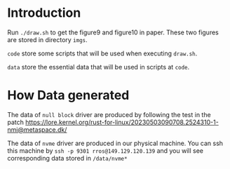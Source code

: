 # Introduction

Run `./draw.sh` to get the figure9 and figure10 in paper. These two figures are stored in directory `imgs`. 

`code` store some scripts that will be used when executing `draw.sh`. 

`data` store the essential data that will be used in scripts at `code`.

# How Data generated

The data of `null block` driver are produced by following the test in the patch https://lore.kernel.org/rust-for-linux/20230503090708.2524310-1-nmi@metaspace.dk/

The data of `nvme` driver are produced in our physical machine. You can ssh this machine by `ssh -p 9301 rros@149.129.120.139` and you will see corresponding data stored in `/data/nvme*`
